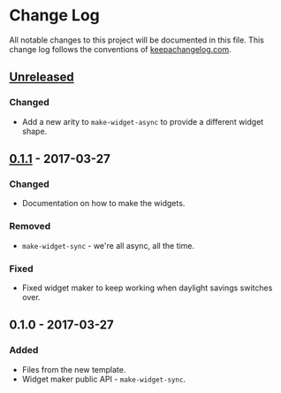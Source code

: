 # Change Log
All notable changes to this project will be documented in this file. This change log follows the conventions of [keepachangelog.com](http://keepachangelog.com/).

## [Unreleased]
### Changed
- Add a new arity to `make-widget-async` to provide a different widget shape.

## [0.1.1] - 2017-03-27
### Changed
- Documentation on how to make the widgets.

### Removed
- `make-widget-sync` - we're all async, all the time.

### Fixed
- Fixed widget maker to keep working when daylight savings switches over.

## 0.1.0 - 2017-03-27
### Added
- Files from the new template.
- Widget maker public API - `make-widget-sync`.

[Unreleased]: https://github.com/your-name/test-cljs-npm/compare/0.1.1...HEAD
[0.1.1]: https://github.com/your-name/test-cljs-npm/compare/0.1.0...0.1.1

